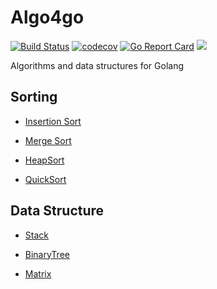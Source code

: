 # Algo4go

[![Build Status](https://travis-ci.org/MarkWh1te/algo4go.svg?branch=master)](https://travis-ci.org/MarkWh1te/algo4go)
[![codecov](https://codecov.io/gh/MarkWh1te/algo4go/branch/master/graph/badge.svg)](https://codecov.io/gh/MarkWh1te/algo4go)
[![Go Report Card](https://goreportcard.com/badge/github.com/MarkWh1te/algo4go)](https://goreportcard.com/report/github.com/MarkWh1te/algo4go)
[![](https://godoc.org/github.com/MarkWh1te/algo4go?status.svg)](https://godoc.org/github.com/MarkWh1te/algo4go)

Algorithms and data structures for Golang

## Sorting

* [Insertion Sort](https://github.com/MarkWh1te/algo4go/blob/master/sort/insertionsort.go)

* [Merge Sort](https://github.com/MarkWh1te/algo4go/blob/master/sort/mergesort.go)

* [HeapSort](https://github.com/MarkWh1te/algo4go/blob/master/sort/heapsort.go)

* [QuickSort](https://github.com/MarkWh1te/algo4go/blob/master/sort/quicksort.go) 

## Data Structure

* [Stack](https://github.com/MarkWh1te/algo4go/blob/master/stack/stack.go)

* [BinaryTree](https://github.com/MarkWh1te/algo4go/tree/master/binarytree)

* [Matrix](https://github.com/MarkWh1te/algo4go/blob/master/matrix/matrix.go)
